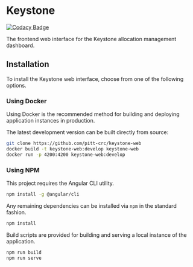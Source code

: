 # Keystone

[![Codacy Badge](https://app.codacy.com/project/badge/Grade/e20bea54965a48d892e5939b15f6ba85)](https://app.codacy.com/gh/pitt-crc/keystone-web/dashboard?utm_source=gh&utm_medium=referral&utm_content=&utm_campaign=Badge_grade)

The frontend web interface for the Keystone allocation management dashboard.

## Installation

To install the Keystone web interface, choose from one of the following options.

### Using Docker

Using Docker is the recommended method for building and deploying application instances in production. 

The latest development version can be built directly from source:

```bash
git clone https://github.com/pitt-crc/keystone-web
docker build -t keystone-web:develop keystone-web
docker run -p 4200:4200 keystone-web:develop
```

### Using NPM

This project requires the Angular CLI utility.

```bash
npm install -g @angular/cli
```

Any remaining dependencies can be installed via `npm` in the standard fashion.

```bash
npm install
```

Build scripts are provided for building and serving a local instance of the application.

```bash
npm run build
npm run serve
```
